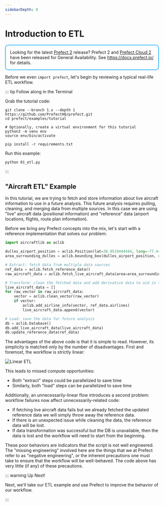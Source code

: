 ```yaml
---
sidebarDepth: 0
---
```


# Introduction to ETL

<div style="border: 2px solid #27b1ff; border-radius: 10px; padding: 1em;">
Looking for the latest <a href="https://docs.prefect.io/">Prefect 2</a> release? Prefect 2 and <a href="https://app.prefect.cloud">Prefect Cloud 2</a> have been released for General Availability. See <a href="https://docs.prefect.io/">https://docs.prefect.io/</a> for details.
</div>

Before we even `import prefect`, let's begin by reviewing a typical real-life ETL workflow.

::: tip Follow along in the Terminal

Grab the tutorial code:

```
git clone --branch 1.x --depth 1 https://github.com/PrefectHQ/prefect.git
cd prefect/examples/tutorial

# Optionally, create a virtual environment for this tutorial
python3 -m venv env  
source env/bin/activate   

pip install -r requirements.txt
```

Run this example:

```
python 01_etl.py
```

:::

## "Aircraft ETL" Example

In this tutorial, we are trying to fetch and store information about live aircraft information to use in a future analysis. This future analysis requires pulling, cleaning, and merging data from multiple sources. In this case we are using "live" aircraft data (positional information) and "reference" data (airport locations, flights, route plan information).

Before we bring any Prefect concepts into the mix, let's start with a reference implementation that solves our problem:

```python
import aircraftlib as aclib

dulles_airport_position = aclib.Position(lat=38.9519444444, long=-77.4480555556)
area_surrounding_dulles = aclib.bounding_box(dulles_airport_position, radius_km=200)

# Extract: fetch data from multiple data sources
ref_data = aclib.fetch_reference_data()
raw_aircraft_data = aclib.fetch_live_aircraft_data(area=area_surrounding_dulles)

# Transform: clean the fetched data and add derivative data to aid in the analysis
live_aircraft_data = []
for raw_vector in raw_aircraft_data:
    vector = aclib.clean_vector(raw_vector)
    if vector:
        aclib.add_airline_info(vector, ref_data.airlines)
        live_aircraft_data.append(vector)

# Load: save the data for future analysis
db = aclib.Database()
db.add_live_aircraft_data(live_aircraft_data)
db.update_reference_data(ref_data)
```

The advantages of the above code is that it is simple to read. However, its simplicity is matched only by the number of disadvantages. First and foremost, the workflow is strictly linear:

![Linear ETL](/prefect-tutorial-etl-linear.png)

This leads to missed compute opportunities:

- Both "extract" steps could be parallelized to save time
- Similarly, both "load" steps can be parallelized to save time

Additionally, an unnecessarily-linear flow introduces a second problem: workflow failures now affect unnecessarily-related code:

- If fetching live aircraft data fails but we already fetched the updated reference data we will simply throw away the reference data.
- If there is an unexpected issue while cleaning the data, the reference data will be lost.
- If data transformation was successful but the DB is unavailable, then the data is lost and the workflow will need to start from the beginning.

These poor behaviors are indicators that the script is not well engineered. The "missing engineering" involved here are the things that we at Prefect refer to as "negative engineering", or the inherent precautions one must take to ensure that the workflow will be well-behaved. The code above has very little (if any) of these precautions.

::: warning Up Next!

Next, we'll take our ETL example and use Prefect to improve the behavior of our workflow.

:::
